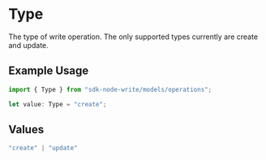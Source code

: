# Type

The type of write operation. The only supported types currently are create and update.

## Example Usage

```typescript
import { Type } from "sdk-node-write/models/operations";

let value: Type = "create";
```

## Values

```typescript
"create" | "update"
```